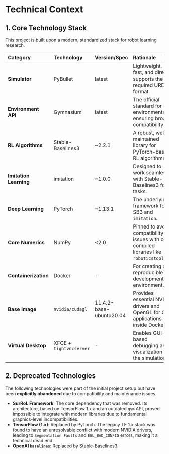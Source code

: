 # Technical Context

## 1. Core Technology Stack
This project is built upon a modern, standardized stack for robot learning research.

| Category | Technology | Version/Spec | Rationale |
| :--- | :--- | :--- | :--- |
| **Simulator** | PyBullet | latest | Lightweight, fast, and directly supports the required URDF format. |
| **Environment API** | Gymnasium | latest | The official standard for RL environments, ensuring broad compatibility. |
| **RL Algorithms** | Stable-Baselines3 | ~2.2.1 | A robust, well-maintained library for PyTorch-based RL algorithms. |
| **Imitation Learning** | imitation | ~1.0.0 | Designed to work seamlessly with Stable-Baselines3 for IL tasks. |
| **Deep Learning** | PyTorch | ~1.13.1 | The underlying framework for SB3 and `imitation`. |
| **Core Numerics** | NumPy | <2.0 | Pinned to avoid compatibility issues with older compiled libraries like `roboticstoolbox`. |
| **Containerization** | Docker | - | For creating a reproducible development environment. |
| **Base Image** | `nvidia/cudagl` | 11.4.2-base-ubuntu20.04 | Provides essential NVIDIA drivers and OpenGL for GUI applications inside Docker. |
| **Virtual Desktop** | XFCE + `tightvncserver` | - | Enables GUI-based debugging and visualization of the simulation. |

## 2. Deprecated Technologies
The following technologies were part of the initial project setup but have been **explicitly abandoned** due to compatibility and maintenance issues.

-   **SurRoL Framework**: The core dependency that was removed. Its architecture, based on TensorFlow 1.x and an outdated `gym` API, proved impossible to integrate with modern libraries due to fundamental graphics-level incompatibilities.
-   **TensorFlow (1.x)**: Replaced by PyTorch. The legacy TF 1.x stack was found to have an unresolvable conflict with modern NVIDIA drivers, leading to `Segmentation Faults` and `EGL_BAD_CONFIG` errors, making it a technical dead end.
-   **OpenAI `baselines`**: Replaced by Stable-Baselines3.

